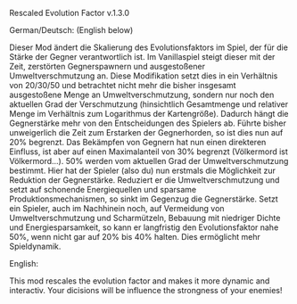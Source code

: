 Rescaled Evolution Factor v.1.3.0

German/Deutsch: (English below)

Dieser Mod ändert die Skalierung des Evolutionsfaktors im Spiel, der für die Stärke der Gegner verantwortlich ist.
Im Vanillaspiel steigt dieser mit der Zeit, zerstörten Gegnerspawnern und ausgestoßener Umweltverschmutzung an.
Diese Modifikation setzt dies in ein Verhältnis von 20/30/50 und betrachtet nicht mehr die bisher insgesamt
ausgestoßene Menge an Umweltverschmutzung, sondern nur noch den aktuellen Grad der Verschmutzung (hinsichtlich
Gesamtmenge und relativer Menge im Verhältnis zum Logarithmus der Kartengröße). Dadurch hängt die Gegnerstärke
mehr von den Entscheidungen des Spielers ab. Führte bisher unweigerlich die Zeit zum Erstarken der Gegnerhorden,
so ist dies nun auf 20% begrenzt. Das Bekämpfen von Gegnern hat nun einen direkteren Einfluss, ist aber auf einen
Maximalanteil von 30% begrenzt (Völkermord ist Völkermord...).
50% werden vom aktuellen Grad der Umweltverschmutzung bestimmt. Hier hat der Spieler (also du) nun erstmals die
Möglichkeit zur Reduktion der Gegnerstärke. Reduziert er die Umweltverschmutzung und setzt auf schonende
Energiequellen und sparsame Produktionsmechanismen, so sinkt im Gegenzug die Gegnerstärke.
Setzt ein Spieler, auch im Nachhinein noch, auf Vermeidung von Umweltverschmutzung und Scharmützeln, Bebauung mit
niedriger Dichte und Energiesparsamkeit, so kann er langfristig den Evolutionsfaktor nahe 50%, wenn nicht gar auf
20% bis 40% halten. Dies ermöglicht mehr Spieldynamik.

English:

This mod rescales the evolution factor and makes it more dynamic and interactiv. Your dicisions will be influence
the strongness of your enemies!